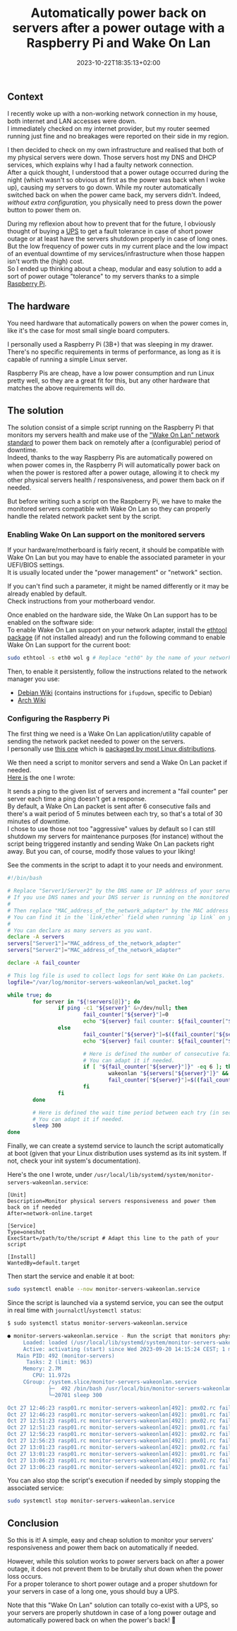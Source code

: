 ﻿---
title: "Automatically power back on servers after a power outage with a Raspberry Pi and Wake On Lan"
date: 2023-10-22T18:35:13+02:00
draft: false
---

## Context

I recently woke up with a non-working network connection in my house, both internet and LAN accesses were down.  
I immediately checked on my internet provider, but my router seemed running just fine and no breakages were reported on their side in my region.

I then decided to check on my own infrastructure and realised that both of my physical servers were down. Those servers host my DNS and DHCP services, which explains why I had a faulty network connection.  
After a quick thought, I understood that a power outage occurred during the night (which wasn't so obvious at first as the power was back when I woke up), causing my servers to go down. While my router automatically switched back on when the power came back, my servers didn't. Indeed, *without extra configuration,* you physically need to press down the power button to power them on.

During my reflexion about how to prevent that for the future, I obviously thought of buying a [UPS](https://en.wikipedia.org/wiki/Uninterruptible_power_supply) to get a fault tolerance in case of short power outage or at least have the servers shutdown properly in case of long ones. But the low frequency of power cuts in my current place and the low impact of an eventual downtime of my services/infrastructure when those happen isn't worth the (high) cost.  
So I ended up thinking about a cheap, modular and easy solution to add a sort of power outage "tolerance" to my servers thanks to a simple [Raspberry Pi](https://en.wikipedia.org/wiki/Raspberry_Pi).

## The hardware

You need hardware that automatically powers on when the power comes in, like it's the case for most small single board computers.

I personally used a Raspberry Pi (3B+) that was sleeping in my drawer.  
There's no specific requirements in terms of performance, as long as it is capable of running a simple Linux server.

Raspberry Pis are cheap, have a low power consumption and run Linux pretty well, so they are a great fit for this, but any other hardware that matches the above requirements will do.

## The solution

The solution consist of a simple script running on the Raspberry Pi that monitors my servers health and make use of the ["Wake On Lan" network standard](https://en.wikipedia.org/wiki/Wake-on-LAN) to power them back on remotely after a (configurable) period of downtime.  
Indeed, thanks to the way Raspberry Pis are automatically powered on when power comes in, the Raspberry Pi will automatically power back on when the power is restored after a power outage, allowing it to check my other physical servers health / responsiveness, and power them back on if needed.

But before writing such a script on the Raspberry Pi, we have to make the monitored servers compatible with Wake On Lan so they can properly handle the related network packet sent by the script.

### Enabling Wake On Lan support on the monitored servers

If your hardware/motherboard is fairly recent, it should be compatible with Wake On Lan but you may have to enable the associated parameter in your UEFI/BIOS settings.  
It is usually located under the "power management" or "network" section.

If you can't find such a parameter, it might be named differently or it may be already enabled by default.  
Check instructions from your motherboard vendor.

Once enabled on the hardware side, the Wake On Lan support has to be enabled on the software side:  
To enable Wake On Lan support on your network adapter, install the [ethtool package](https://repology.org/project/ethtool/versions) (if not installed already) and run the following command to enable Wake On Lan support for the current boot:

```bash
sudo ethtool -s eth0 wol g # Replace "eth0" by the name of your network adapter
```

Then, to enable it persistently, follow the instructions related to the network manager you use:

- [Debian Wiki](https://wiki.debian.org/WakeOnLan#Enabling_WOL) (contains instructions for `ifupdown`, specific to Debian)
- [Arch Wiki](https://wiki.archlinux.org/title/Wake-on-LAN#Make_it_persistent)

### Configuring the Raspberry Pi

The first thing we need is a Wake On Lan application/utility capable of sending the network packet needed to power on the servers.  
I personally use [this one](https://github.com/jpoliv/wakeonlan/) which is [packaged by most Linux distributions](https://repology.org/project/wakeonlan-jpoliv/versions).

We then need a script to monitor servers and send a Wake On Lan packet if needed.  
[Here is](https://github.com/Antiz96/Commands-Scripts/blob/main/monitor-servers-wakeonlan.sh) the one I wrote:

It sends a ping to the given list of servers and increment a "fail counter" per server each time a ping doesn't get a response.  
By default, a Wake On Lan packet is sent after 6 consecutive fails and there's a wait period of 5 minutes between each try, so that's a total of 30 minutes of downtime.  
I chose to use those not too "aggressive" values by default so I can still shutdown my servers for maintenance purposes (for instance) without the script being triggered instantly and sending Wake On Lan packets right away. But you can, of course, modify those values to your liking!

See the comments in the script to adapt it to your needs and environment.  

```bash
#!/bin/bash

# Replace "Server1/Server2" by the DNS name or IP address of your servers.
# If you use DNS names and your DNS server is running on the monitored servers (like it's the case for me), remember to fill in `/etc/hosts` accordingly.
#
# Then replace "MAC_address_of_the_network_adapter" by the MAC address of the network adapter of the corresponding server.
# You can find it in the `link/ether` field when running `ip link` on your server.
#
# You can declare as many servers as you want.
declare -A servers
servers["Server1"]="MAC_address_of_the_network_adapter"
servers["Server2"]="MAC_address_of_the_network_adapter"

declare -A fail_counter

# This log file is used to collect logs for sent Wake On Lan packets.
logfile="/var/log/monitor-servers-wakeonlan/wol_packet.log"

while true; do
        for server in "${!servers[@]}"; do
                if ping -c1 "${server}" &>/dev/null; then
                        fail_counter["${server}"]=0
                        echo "${server} fail counter: ${fail_counter["${server}"]}"
                else
                        fail_counter["${server}"]=$((fail_counter["${server}"] + 1))
                        echo "${server} fail counter: ${fail_counter["${server}"]}"

                        # Here is defined the number of consecutive fails needed to send a Wake On Lan packet.
                        # You can adapt it if needed.
                        if [ "${fail_counter["${server}"]}" -eq 6 ]; then
                                wakeonlan "${servers["${server}"]}" && echo "$(date) - Wake On Lan packet sent to ${server}" >> "${logfile}" || echo "$(date) - Error sending a Wake On Lan packet to ${server}" >> "${logfile}"
                                fail_counter["${server}"]=$((fail_counter["${server}"] - 1))
                        fi
                fi
        done

        # Here is defined the wait time period between each try (in seconds).
        # You can adapt it if needed.
        sleep 300
done
```

Finally, we can create a systemd service to launch the script automatically at boot (given that your Linux distribution uses systemd as its init system. If not, check your init system's documentation).

Here's the one I wrote, under `/usr/local/lib/systemd/system/monitor-servers-wakeonlan.service`:

```text
[Unit]
Description=Monitor physical servers responsiveness and power them back on if needed
After=network-online.target

[Service]
Type=oneshot
ExecStart=/path/to/the/script # Adapt this line to the path of your script

[Install]
WantedBy=default.target
```

Then start the service and enable it at boot:

```bash
sudo systemctl enable --now monitor-servers-wakeonlan.service
```

Since the script is launched via a systemd service, you can see the output in real time with `journalctl`/`systemctl status`:

```bash
$ sudo systemctl status monitor-servers-wakeonlan.service

● monitor-servers-wakeonlan.service - Run the script that monitors physical servers' responsiveness and power them back on if needed
     Loaded: loaded (/usr/local/lib/systemd/system/monitor-servers-wakeonlan.service; enabled; preset: enabled)
     Active: activating (start) since Wed 2023-09-20 14:15:24 CEST; 1 month 6 days ago
   Main PID: 492 (monitor-servers)
      Tasks: 2 (limit: 963)
     Memory: 2.7M
        CPU: 11.972s
     CGroup: /system.slice/monitor-servers-wakeonlan.service
             ├─  492 /bin/bash /usr/local/bin/monitor-servers-wakeonlan
             └─20701 sleep 300

Oct 27 12:46:23 rasp01.rc monitor-servers-wakeonlan[492]: pmx02.rc fail counter: 0
Oct 27 12:46:23 rasp01.rc monitor-servers-wakeonlan[492]: pmx01.rc fail counter: 0
Oct 27 12:51:23 rasp01.rc monitor-servers-wakeonlan[492]: pmx02.rc fail counter: 0
Oct 27 12:51:23 rasp01.rc monitor-servers-wakeonlan[492]: pmx01.rc fail counter: 0
Oct 27 12:56:23 rasp01.rc monitor-servers-wakeonlan[492]: pmx02.rc fail counter: 0
Oct 27 12:56:23 rasp01.rc monitor-servers-wakeonlan[492]: pmx01.rc fail counter: 0
Oct 27 13:01:23 rasp01.rc monitor-servers-wakeonlan[492]: pmx02.rc fail counter: 0
Oct 27 13:01:23 rasp01.rc monitor-servers-wakeonlan[492]: pmx01.rc fail counter: 0
Oct 27 13:06:23 rasp01.rc monitor-servers-wakeonlan[492]: pmx02.rc fail counter: 0
Oct 27 13:06:23 rasp01.rc monitor-servers-wakeonlan[492]: pmx01.rc fail counter: 0
```

You can also stop the script's execution if needed by simply stopping the associated service:

```bash
sudo systemctl stop monitor-servers-wakeonlan.service
```

## Conclusion

So this is it! A simple, easy and cheap solution to monitor your servers' responsiveness and power them back on automatically if needed.

However, while this solution works to power servers back on after a power outage, it does not prevent them to be brutally shut down when the power loss occurs.  
For a proper tolerance to short power outage and a proper shutdown for your servers in case of a long one, yous should buy a UPS.

Note that this "Wake On Lan" solution can totally co-exist with a UPS, so your servers are properly shutdown in case of a long power outage and automatically powered back on when the power's back! :slightly_smiling_face:
